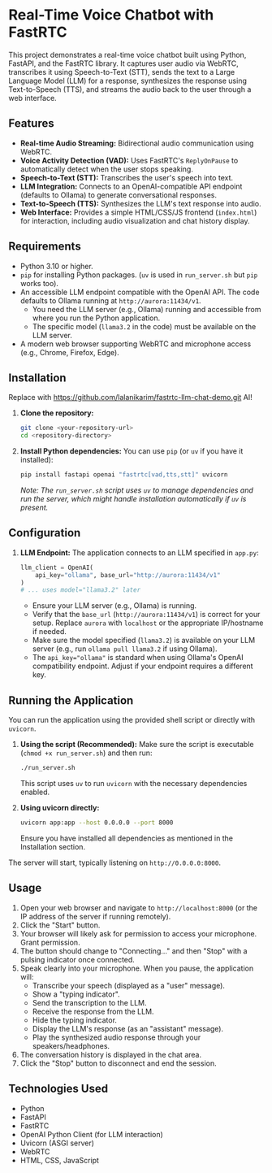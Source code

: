# Real-Time Voice Chatbot with FastRTC

This project demonstrates a real-time voice chatbot built using Python, FastAPI, and the FastRTC library. It captures user audio via WebRTC, transcribes it using Speech-to-Text (STT), sends the text to a Large Language Model (LLM) for a response, synthesizes the response using Text-to-Speech (TTS), and streams the audio back to the user through a web interface.

## Features

*   **Real-time Audio Streaming:** Bidirectional audio communication using WebRTC.
*   **Voice Activity Detection (VAD):** Uses FastRTC's `ReplyOnPause` to automatically detect when the user stops speaking.
*   **Speech-to-Text (STT):** Transcribes the user's speech into text.
*   **LLM Integration:** Connects to an OpenAI-compatible API endpoint (defaults to Ollama) to generate conversational responses.
*   **Text-to-Speech (TTS):** Synthesizes the LLM's text response into audio.
*   **Web Interface:** Provides a simple HTML/CSS/JS frontend (`index.html`) for interaction, including audio visualization and chat history display.

## Requirements

*   Python 3.10 or higher.
*   `pip` for installing Python packages. (`uv` is used in `run_server.sh` but `pip` works too).
*   An accessible LLM endpoint compatible with the OpenAI API. The code defaults to Ollama running at `http://aurora:11434/v1`.
    *   You need the LLM server (e.g., Ollama) running and accessible from where you run the Python application.
    *   The specific model (`llama3.2` in the code) must be available on the LLM server.
*   A modern web browser supporting WebRTC and microphone access (e.g., Chrome, Firefox, Edge).

## Installation

Replace <your-repository-url> with https://github.com/lalanikarim/fastrtc-llm-chat-demo.git AI!


1.  **Clone the repository:**
    ```bash
    git clone <your-repository-url>
    cd <repository-directory>
    ```

2.  **Install Python dependencies:**
    You can use `pip` (or `uv` if you have it installed):
    ```bash
    pip install fastapi openai "fastrtc[vad,tts,stt]" uvicorn
    ```
    *Note: The `run_server.sh` script uses `uv` to manage dependencies and run the server, which might handle installation automatically if `uv` is present.*

## Configuration

1.  **LLM Endpoint:**
    The application connects to an LLM specified in `app.py`:
    ```python
    llm_client = OpenAI(
        api_key="ollama", base_url="http://aurora:11434/v1"
    )
    # ... uses model="llama3.2" later
    ```
    *   Ensure your LLM server (e.g., Ollama) is running.
    *   Verify that the `base_url` (`http://aurora:11434/v1`) is correct for your setup. Replace `aurora` with `localhost` or the appropriate IP/hostname if needed.
    *   Make sure the model specified (`llama3.2`) is available on your LLM server (e.g., run `ollama pull llama3.2` if using Ollama).
    *   The `api_key="ollama"` is standard when using Ollama's OpenAI compatibility endpoint. Adjust if your endpoint requires a different key.

## Running the Application

You can run the application using the provided shell script or directly with `uvicorn`.

1.  **Using the script (Recommended):**
    Make sure the script is executable (`chmod +x run_server.sh`) and then run:
    ```bash
    ./run_server.sh
    ```
    This script uses `uv` to run `uvicorn` with the necessary dependencies enabled.

2.  **Using uvicorn directly:**
    ```bash
    uvicorn app:app --host 0.0.0.0 --port 8000
    ```
    Ensure you have installed all dependencies as mentioned in the Installation section.

The server will start, typically listening on `http://0.0.0.0:8000`.

## Usage

1.  Open your web browser and navigate to `http://localhost:8000` (or the IP address of the server if running remotely).
2.  Click the "Start" button.
3.  Your browser will likely ask for permission to access your microphone. Grant permission.
4.  The button should change to "Connecting..." and then "Stop" with a pulsing indicator once connected.
5.  Speak clearly into your microphone. When you pause, the application will:
    *   Transcribe your speech (displayed as a "user" message).
    *   Show a "typing indicator".
    *   Send the transcription to the LLM.
    *   Receive the response from the LLM.
    *   Hide the typing indicator.
    *   Display the LLM's response (as an "assistant" message).
    *   Play the synthesized audio response through your speakers/headphones.
6.  The conversation history is displayed in the chat area.
7.  Click the "Stop" button to disconnect and end the session.

## Technologies Used

*   Python
*   FastAPI
*   FastRTC
*   OpenAI Python Client (for LLM interaction)
*   Uvicorn (ASGI server)
*   WebRTC
*   HTML, CSS, JavaScript
